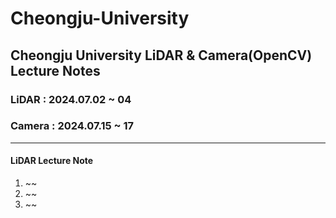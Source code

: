 # Cheongju-University
## Cheongju University LiDAR & Camera(OpenCV) Lecture Notes<br>
###  LiDAR  : 2024.07.02 ~ 04<br>
###  Camera : 2024.07.15 ~ 17<br>
---
#### LiDAR Lecture Note
  1. ~~
  2. ~~
  3. ~~
